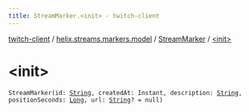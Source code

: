 ```yaml
---
title: StreamMarker.<init> - twitch-client
---
```


[twitch-client](../../index.html) / [helix.streams.markers.model](../index.html) / [StreamMarker](index.html) / [&lt;init&gt;](./-init-.html)

# &lt;init&gt;

`StreamMarker(id: `[`String`](https://kotlinlang.org/api/latest/jvm/stdlib/kotlin/-string/index.html)`, createdAt: Instant, description: `[`String`](https://kotlinlang.org/api/latest/jvm/stdlib/kotlin/-string/index.html)`, positionSeconds: `[`Long`](https://kotlinlang.org/api/latest/jvm/stdlib/kotlin/-long/index.html)`, url: `[`String`](https://kotlinlang.org/api/latest/jvm/stdlib/kotlin/-string/index.html)`? = null)`